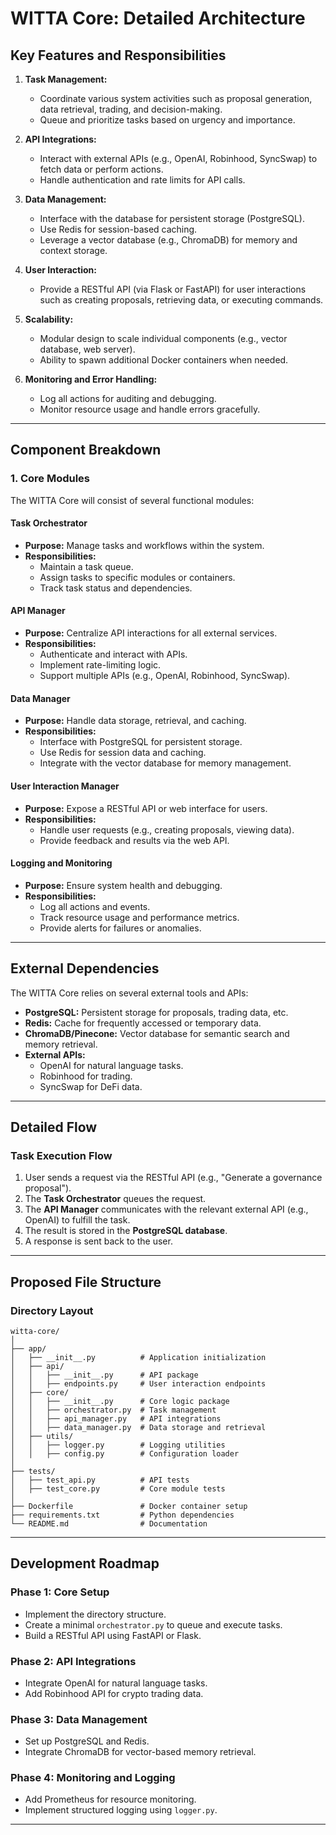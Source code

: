 
# WITTA Core: Detailed Architecture

## Key Features and Responsibilities

1. **Task Management:**
   - Coordinate various system activities such as proposal generation, data retrieval, trading, and decision-making.
   - Queue and prioritize tasks based on urgency and importance.

2. **API Integrations:**
   - Interact with external APIs (e.g., OpenAI, Robinhood, SyncSwap) to fetch data or perform actions.
   - Handle authentication and rate limits for API calls.

3. **Data Management:**
   - Interface with the database for persistent storage (PostgreSQL).
   - Use Redis for session-based caching.
   - Leverage a vector database (e.g., ChromaDB) for memory and context storage.

4. **User Interaction:**
   - Provide a RESTful API (via Flask or FastAPI) for user interactions such as creating proposals, retrieving data, or executing commands.

5. **Scalability:**
   - Modular design to scale individual components (e.g., vector database, web server).
   - Ability to spawn additional Docker containers when needed.

6. **Monitoring and Error Handling:**
   - Log all actions for auditing and debugging.
   - Monitor resource usage and handle errors gracefully.

---

## Component Breakdown

### 1. Core Modules
The WITTA Core will consist of several functional modules:

#### Task Orchestrator
- **Purpose:** Manage tasks and workflows within the system.
- **Responsibilities:**
  - Maintain a task queue.
  - Assign tasks to specific modules or containers.
  - Track task status and dependencies.

#### API Manager
- **Purpose:** Centralize API interactions for all external services.
- **Responsibilities:**
  - Authenticate and interact with APIs.
  - Implement rate-limiting logic.
  - Support multiple APIs (e.g., OpenAI, Robinhood, SyncSwap).

#### Data Manager
- **Purpose:** Handle data storage, retrieval, and caching.
- **Responsibilities:**
  - Interface with PostgreSQL for persistent storage.
  - Use Redis for session data and caching.
  - Integrate with the vector database for memory management.

#### User Interaction Manager
- **Purpose:** Expose a RESTful API or web interface for users.
- **Responsibilities:**
  - Handle user requests (e.g., creating proposals, viewing data).
  - Provide feedback and results via the web API.

#### Logging and Monitoring
- **Purpose:** Ensure system health and debugging.
- **Responsibilities:**
  - Log all actions and events.
  - Track resource usage and performance metrics.
  - Provide alerts for failures or anomalies.

---

## External Dependencies

The WITTA Core relies on several external tools and APIs:
- **PostgreSQL:** Persistent storage for proposals, trading data, etc.
- **Redis:** Cache for frequently accessed or temporary data.
- **ChromaDB/Pinecone:** Vector database for semantic search and memory retrieval.
- **External APIs:** 
  - OpenAI for natural language tasks.
  - Robinhood for trading.
  - SyncSwap for DeFi data.

---

## Detailed Flow

### Task Execution Flow
1. User sends a request via the RESTful API (e.g., "Generate a governance proposal").
2. The **Task Orchestrator** queues the request.
3. The **API Manager** communicates with the relevant external API (e.g., OpenAI) to fulfill the task.
4. The result is stored in the **PostgreSQL database**.
5. A response is sent back to the user.

---

## Proposed File Structure

### Directory Layout
```
witta-core/
│
├── app/
│   ├── __init__.py          # Application initialization
│   ├── api/
│   │   ├── __init__.py      # API package
│   │   ├── endpoints.py     # User interaction endpoints
│   ├── core/
│   │   ├── __init__.py      # Core logic package
│   │   ├── orchestrator.py  # Task management
│   │   ├── api_manager.py   # API integrations
│   │   ├── data_manager.py  # Data storage and retrieval
│   ├── utils/
│   │   ├── logger.py        # Logging utilities
│   │   ├── config.py        # Configuration loader
│
├── tests/
│   ├── test_api.py          # API tests
│   ├── test_core.py         # Core module tests
│
├── Dockerfile               # Docker container setup
├── requirements.txt         # Python dependencies
└── README.md                # Documentation
```

---

## Development Roadmap

### Phase 1: Core Setup
- Implement the directory structure.
- Create a minimal `orchestrator.py` to queue and execute tasks.
- Build a RESTful API using FastAPI or Flask.

### Phase 2: API Integrations
- Integrate OpenAI for natural language tasks.
- Add Robinhood API for crypto trading data.

### Phase 3: Data Management
- Set up PostgreSQL and Redis.
- Integrate ChromaDB for vector-based memory retrieval.

### Phase 4: Monitoring and Logging
- Add Prometheus for resource monitoring.
- Implement structured logging using `logger.py`.

---

